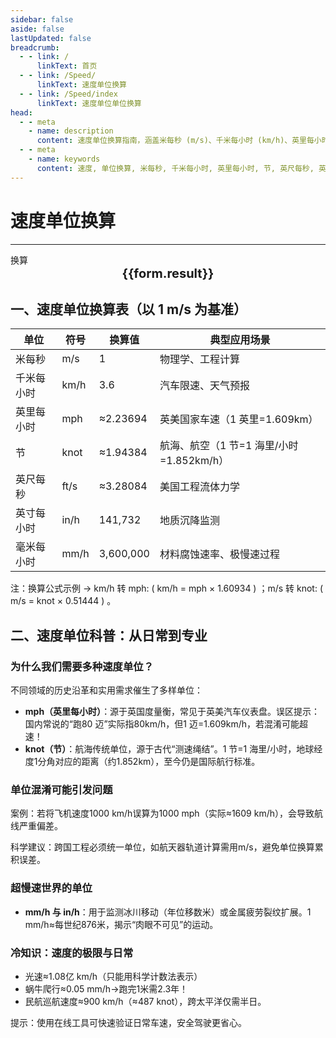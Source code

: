 ```yaml
---
sidebar: false
aside: false
lastUpdated: false
breadcrumb:
  - - link: /
      linkText: 首页
  - - link: /Speed/
      linkText: 速度单位换算
  - - link: /Speed/index
      linkText: 速度单位单位换算
head:
  - - meta
    - name: description
      content: 速度单位换算指南，涵盖米每秒 (m/s)、千米每小时 (km/h)、英里每小时 (mph)、节 (knot)、英尺每秒 (ft/s)、英寸每小时 (in/h)、毫米每小时 (mm/h) 的详细换算公式与说明。
  - - meta
    - name: keywords
      content: 速度, 单位换算, 米每秒, 千米每小时, 英里每小时, 节, 英尺每秒, 英寸每小时, 毫米每小时, 换算公式, 速度单位换算指南
---
```

# 速度单位换算
---
<script setup>
import { onMounted, reactive, inject ,ref  } from 'vue'
import { NButton,NForm ,NFormItem,NInput,NInputNumber,NSelect,NCard,useMessage ,NGrid ,NGi } from 'naive-ui'
import { defineClientComponent } from 'vitepress'
const convert = inject('convert')
const options =  [
  { "label": "米每秒 (m/s)", "value": "m/s" },
  { "label": "千米每小时 (km/h)", "value": "km/h" },
  { "label": "英里每小时 (mph)", "value": "mph" },
  { "label": "节 (knot)", "value": "knot" },
  { "label": "英尺每秒 (ft/s)", "value": "ft/s" },
  { "label": "英寸每小时 (in/h)", "value": "in/h" },
  { "label": "毫米每小时 (mm/h)", "value": "mm/h" }
];
const formRef = ref(null);
const rules = {
  number:{
    required: true,
    type: 'number',
    trigger: "blur",
    message: '请输入数字'
  },
  to:{
    required: true,
    trigger: "select",
    message: '请选择转换单位'
  },
  from:{
    required: true,
    trigger: "select",
    message: '请选择原始单位'
  }
}
const form = reactive({
  number:null,
  to:'',
  from:'',
  result:'',
  title:'面积单位换算',
})
const convertHandler = (e) => {
   e.preventDefault();
  formRef.value?.validate((errors)=>{
    if (!errors) {
      form.result = `${form.number}${form.from} = ${convert(form.number).from(form.from).to(form.to)}${form.to}`
    }
  })
}
</script>

<n-form size="large" :model="form" ref='formRef' :rules="rules">
  <n-form-item label="数值"  path="number">
    <n-input-number size="large" style="width:100%" :min="0" v-model:value="form.number"   placeholder="请输入要换算的数值" />
  </n-form-item>
  <n-form-item label="从" path="from">
    <n-select  size="large" :options="options" v-model:value="form.from" placeholder="请选择原始单位" />
  </n-form-item>
  <n-form-item label="到" path="to">
    <n-select  size="large" :options="options" v-model:value="form.to" placeholder="请选择换算单位" />
  </n-form-item>
  <n-form-item>
    <n-button type="info" style="width:100%" @click="convertHandler">换算</n-button>
  </n-form-item>
</n-form>
<n-card  embedded :bordered="false" hoverable>
  <div  style="text-align:center;font-size:20px;">
    <strong>{{form.result}}</strong>
  </div>
</n-card>


## 一、速度单位换算表（以 1 m/s 为基准）

| 单位       | 符号   | 换算值      | 典型应用场景             |
|------------|--------|-------------|-------------------------|
| 米每秒     | m/s    | 1           | 物理学、工程计算         |
| 千米每小时 | km/h   | 3.6         | 汽车限速、天气预报       |
| 英里每小时 | mph    | ≈2.23694    | 英美国家车速（1 英里=1.609km） |
| 节        | knot   | ≈1.94384    | 航海、航空（1 节=1 海里/小时=1.852km/h） |
| 英尺每秒   | ft/s   | ≈3.28084    | 美国工程流体力学         |
| 英寸每小时 | in/h   | 141,732     | 地质沉降监测             |
| 毫米每小时 | mm/h   | 3,600,000   | 材料腐蚀速率、极慢速过程 |

注：换算公式示例 → km/h 转 mph: ( km/h = mph × 1.60934 ) ；m/s 转 knot: ( m/s = knot × 0.51444 ) 。

## 二、速度单位科普：从日常到专业

### 为什么我们需要多种速度单位？

不同领域的历史沿革和实用需求催生了多样单位：

- **mph（英里每小时）**：源于英国度量衡，常见于英美汽车仪表盘。误区提示：国内常说的“跑80 迈”实际指80km/h，但1 迈=1.609km/h，若混淆可能超速！
- **knot（节）**：航海传统单位，源于古代“测速绳结”。1 节=1 海里/小时，地球经度1分角对应的距离（约1.852km），至今仍是国际航行标准。

### 单位混淆可能引发问题

案例：若将飞机速度1000 km/h误算为1000 mph（实际≈1609 km/h），会导致航线严重偏差。

科学建议：跨国工程必须统一单位，如航天器轨道计算需用m/s，避免单位换算累积误差。

### 超慢速世界的单位

- **mm/h 与 in/h**：用于监测冰川移动（年位移数米）或金属疲劳裂纹扩展。1 mm/h≈每世纪876米，揭示“肉眼不可见”的运动。

### 冷知识：速度的极限与日常

- 光速≈1.08亿 km/h（只能用科学计数法表示）
- 蜗牛爬行≈0.05 mm/h→跑完1米需2.3年！
- 民航巡航速度≈900 km/h（≈487 knot），跨太平洋仅需半日。

提示：使用在线工具可快速验证日常车速，安全驾驶更省心。